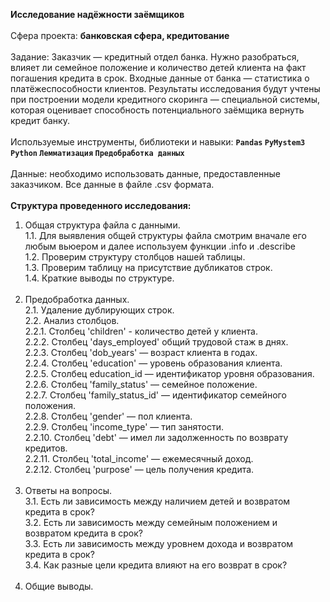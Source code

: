 <b>Исследование надёжности заёмщиков</b><br/><br/>
Сфера проекта: <b>банковская сфера, кредитование</b><br/><br/>
Задание: Заказчик — кредитный отдел банка. Нужно разобраться, влияет ли семейное положение и количество детей клиента на факт погашения кредита в срок. Входные данные от банка — статистика о платёжеспособности клиентов. Результаты исследования будут учтены при построении модели кредитного скоринга — специальной системы, которая оценивает способность потенциального заёмщика вернуть кредит банку.<br/><br/>
Используемые инструменты, библиотеки и навыки: <b>`Pandas` `PyMystem3` `Python` `Лемматизация` `Предобработка данных`</b><br/><br/>
Данные: необходимо использовать данные, предоставленные заказчиком. Все данные в файле .csv формата.<br/><br/>
<b>Структура проведенного исследования: </b><br/>
1. Общая структура файла с данными.<br/>
1.1. Для выявления общей структуры файла смотрим вначале его любым вьюером и далее используем функции .info и .describe<br/>
1.2. Проверим структуру столбцов нашей таблицы.<br/>
1.3. Проверим таблицу на присутствие дубликатов строк.<br/>
1.4. Краткие выводы по структуре.<br/><br/>
2. Предобработка данных.<br/>
2.1. Удаление дублирующих строк.<br/>
2.2. Анализ столбцов.<br/>
2.2.1. Столбец 'children' - количество детей у клиента.<br/>
2.2.2. Столбец 'days_employed' общий трудовой стаж в днях.<br/>
2.2.3. Столбец 'dob_years' — возраст клиента в годах.<br/>
2.2.4. Столбец 'education' — уровень образования клиента.<br/>
2.2.5. Столбец education_id — идентификатор уровня образования.<br/>
2.2.6. Столбец 'family_status' — семейное положение.<br/>
2.2.7. Столбец 'family_status_id' — идентификатор семейного положения.<br/>
2.2.8. Столбец 'gender' — пол клиента.<br/>
2.2.9. Столбец 'income_type' — тип занятости.<br/>
2.2.10. Столбец 'debt' — имел ли задолженность по возврату кредитов.<br/>
2.2.11. Столбец 'total_income' — ежемесячный доход.<br/>
2.2.12. Столбец 'purpose' — цель получения кредита.<br/><br/>
3. Ответы на вопросы.<br/>
3.1. Есть ли зависимость между наличием детей и возвратом кредита в срок?<br/>
3.2. Есть ли зависимость между семейным положением и возвратом кредита в срок?<br/>
3.3. Есть ли зависимость между уровнем дохода и возвратом кредита в срок?<br/>
3.4. Как разные цели кредита влияют на его возврат в срок?<br/><br/>
4. Общие выводы.

